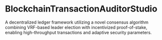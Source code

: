 # BlockchainTransactionAuditorStudio
A decentralized ledger framework utilizing a novel consensus algorithm combining VRF-based leader election with incentivized proof-of-stake, enabling high-throughput transactions and adaptive security parameters.
